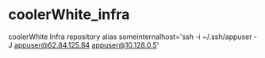 # coolerWhite_infra
coolerWhite Infra repository
alias someinternalhost='ssh -i ~/.ssh/appuser -J appuser@62.84.125.84 appuser@10.128.0.5'

